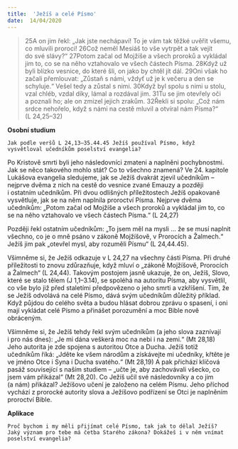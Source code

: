```yaml
---
title:  'Ježíš a celé Písmo'
date:  14/04/2020
---
```


> <p></p>
> 25A on jim řekl: „Jak jste nechápaví! To je vám tak těžké uvěřit všemu, co mluvili proroci! 26Což neměl Mesiáš to vše vytrpět a tak vejít do své slávy?“ 27Potom začal od Mojžíše a všech proroků a vykládal jim to, co se na něho vztahovalo ve všech částech Písma. 28Když už byli blízko vesnice, do které šli, on jako by chtěl jít dál. 29Oni však ho začali přemlouvat: „Zůstaň s námi, vždyť už je k večeru a den se schyluje.“ Vešel tedy a zůstal s nimi. 30Když byl spolu s nimi u stolu, vzal chléb, vzdal díky, lámal a rozdával jim. 31Tu se jim otevřely oči a poznali ho; ale on zmizel jejich zrakům. 32Řekli si spolu: „Což nám srdce nehořelo, když s námi na cestě mluvil a otvíral nám Písma?“ (L 24,25–32)

**Osobní studium**

`Jak podle veršů L 24,13–35.44.45 Ježíš po­užíval Písmo, když vysvětloval učedníkům poselství evangelia?`

Po Kristově smrti byli jeho následovníci zmateni a naplněni pochybnostmi. Jak se ně­co takového mohlo stát? Co to všechno znamená? Ve 24. kapitole Lukášova evangelia sledujeme, jak se Ježíš dvakrát zjevil učedníkům – nejprve dvěma z nich na cestě do vesnice zvané Emauzy a později i ostatním učedníkům. Při dvou odlišných příležitostech Ježíš opakovaně vysvětluje, jak se na něm naplnila proroctví Písma. Nejprve dvěma učedníkům: „Potom začal od Mojžíše a všech proroků a vykládal jim to, co se na něho vztahovalo ve všech částech Písma.“ (L 24,27)

Později řekl ostatním učedníkům: „To jsem měl na mysli ... že se musí naplnit všechno, co je o mně psáno v zákoně Mojžíšově, v Prorocích a Žalmech.“ Ježíš jim pak „otevřel mysl, aby rozuměli Písmu“ (L 24,44.45).

Všimněme si, že Ježíš odkazuje v L 24,27 na všechny části Písma. Při druhé příležitosti to znovu zdůrazňuje, když mluví o „zákoně Mojžíšově, Prorocích a Žalmech“ (L 24,44). Takovým postojem jasně ukazuje, že on, Ježíš, Slovo, které se stalo tělem (J 1,1–3.14), se spoléhá na autoritu Písma, aby vysvětlil, co vše bylo již před staletími předpovězeno o jeho smrti a vzkříšení. Tím, že se Ježíš odvolává na celé Písmo, dává svým učedníkům důležitý příklad. Když půjdou do celého světa a budou hlásat dobrou zprávu o spasení, i oni mají vykládat celé Písmo a přinášet porozumění a moc Bible nově obráceným.

Všimněme si, že Ježíš tehdy řekl svým učedníkům (a jeho slova zaznívají i pro nás dnes): „Je mi dána veškerá moc na nebi i na zemi.“ (Mt 28,18) Jeho autorita je zde spojena s autoritou Otce a Ducha. Ježíš totiž učedníkům říká: „Jděte ke všem národům a získávejte mi učedníky, křtěte je ve jméno Otce i Syna i Ducha svatého.“ (Mt 28,19) A pak přichází klíčová pasáž související s naším studiem – „učte je, aby zachovávali všecko, co jsem vám přikázal“ (Mt 28,20). Co Ježíš učil své následovníky a co jim (a nám) přikázal? Ježíšovo učení je založeno na celém Písmu. Jeho příchod vychází z prorocké autority slova a Ježíšovo podřízení se Otci je naplněním proroctví Bible.

**Aplikace**

`Proč bychom i my měli přijímat celé Písmo, tak jak to dělal Ježíš? Jaký význam pro tebe má četba Starého zákona? Dokážeš i v něm vnímat poselství evangelia?`